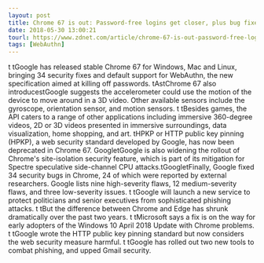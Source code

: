 ```yaml
---
layout: post
title: Chrome 67 is out: Password-free logins get closer, plus bug fixes, better AR-VR support
date: 2018-05-30 13:00:21
tourl: https://www.zdnet.com/article/chrome-67-is-out-password-free-logins-get-closer-plus-bug-fixes-better-ar-vr-support/
tags: [WebAuthn]
---
```

 t tGoogle has released stable Chrome 67 for Windows, Mac and Linux, bringing 34 security fixes and default support for WebAuthn, the new specification aimed at killing off passwords. tAstChrome 67 also introducestGoogle suggests the accelerometer could use the motion of the device to move around in a 3D video. Other available sensors include the gyroscope, orientation sensor, and motion sensors. t tBesides games, the API caters to a range of other applications including immersive 360-degree videos, 2D or 3D videos presented in immersive surroundings, data visualization, home shopping, and art. tHPKP or HTTP public key pinning (HPKP), a web security standard developed by Google, has now been deprecated in Chrome 67. GoogletGoogle is also widening the rollout of Chrome's site-isolation security feature, which is part of its mitigation for Spectre speculative side-channel CPU attacks.tGoogletFinally, Google fixed 34 security bugs in Chrome, 24 of which were reported by external researchers. Google lists nine high-severity flaws, 12 medium-severity flaws, and three low-severity issues. t tGoogle will launch a new service to protect politicians and senior executives from sophisticated phishing attacks. t tBut the difference between Chrome and Edge has shrunk dramatically over the past two years. t tMicrosoft says a fix is on the way for early adopters of the Windows 10 April 2018 Update with Chrome problems. t tGoogle wrote the HTTP public key pinning standard but now considers the web security measure harmful. t tGoogle has rolled out two new tools to combat phishing, and upped Gmail security.